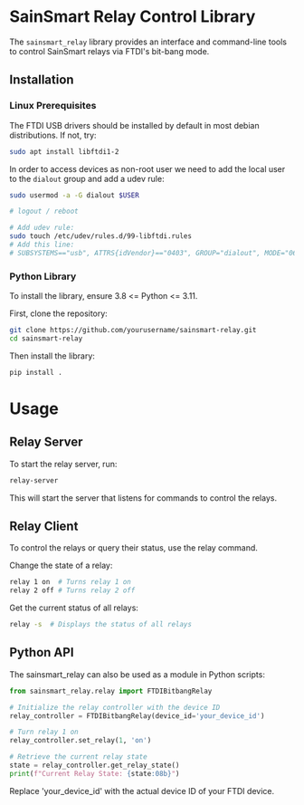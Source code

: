 # SainSmart Relay Control Library

The `sainsmart_relay` library provides an interface and command-line tools to control SainSmart relays via FTDI's bit-bang mode.

## Installation

### Linux Prerequisites

The FTDI USB drivers should be installed by default in most debian distributions. If not, try:
```bash
sudo apt install libftdi1-2
```

In order to access devices as non-root user we need to add the local user to the `dialout` group and add a udev rule:
```bash
sudo usermod -a -G dialout $USER

# logout / reboot

# Add udev rule:
sudo touch /etc/udev/rules.d/99-libftdi.rules
# Add this line:
# SUBSYSTEMS=="usb", ATTRS{idVendor}=="0403", GROUP="dialout", MODE="0660"
```

### Python Library

To install the library, ensure 3.8 <= Python <= 3.11.

First, clone the repository:

```bash
git clone https://github.com/yourusername/sainsmart-relay.git
cd sainsmart-relay
```
Then install the library:

```bash
pip install .
```
# Usage
## Relay Server
To start the relay server, run:

```bash
relay-server
```
This will start the server that listens for commands to control the relays.

## Relay Client
To control the relays or query their status, use the relay command.

Change the state of a relay:

```bash
relay 1 on  # Turns relay 1 on
relay 2 off # Turns relay 2 off
```
Get the current status of all relays:

```bash
relay -s  # Displays the status of all relays
```
## Python API
The sainsmart_relay can also be used as a module in Python scripts:

```python
from sainsmart_relay.relay import FTDIBitbangRelay

# Initialize the relay controller with the device ID
relay_controller = FTDIBitbangRelay(device_id='your_device_id')

# Turn relay 1 on
relay_controller.set_relay(1, 'on')

# Retrieve the current relay state
state = relay_controller.get_relay_state()
print(f"Current Relay State: {state:08b}")
```
Replace 'your_device_id' with the actual device ID of your FTDI device.